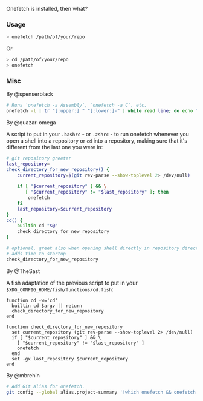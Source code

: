 Onefetch is installed, then what?

### Usage

```sh
> onefetch /path/of/your/repo
 ```
 Or
 
```sh
> cd /path/of/your/repo
> onefetch
```

### Misc

By @spenserblack
```sh
# Runs `onefetch -a Assembly`, `onefetch -a C`, etc.
onefetch -l | tr "[:upper:] " "[:lower:]-" | while read line; do echo "$line"; onefetch -a $line; done;
```
By @quazar-omega

A script to put in your `.bashrc` - or `.zshrc` - to run onefetch whenever you open a shell into a repository or `cd` into a repository, making sure that it's different from the last one you were in:
```sh
# git repository greeter
last_repository=
check_directory_for_new_repository() {
	current_repository=$(git rev-parse --show-toplevel 2> /dev/null)
	
	if [ "$current_repository" ] && \
	   [ "$current_repository" != "$last_repository" ]; then
		onefetch
	fi
	last_repository=$current_repository
}
cd() {
	builtin cd "$@"
	check_directory_for_new_repository
}

# optional, greet also when opening shell directly in repository directory
# adds time to startup
check_directory_for_new_repository
```

By @TheSast

A fish adaptation of the previous script to put in your `$XDG_CONFIG_HOME/fish/functions/cd.fish`:
```fish
function cd -w='cd'
  builtin cd $argv || return
  check_directory_for_new_repository
end

function check_directory_for_new_repository
  set current_repository (git rev-parse --show-toplevel 2> /dev/null)
  if [ "$current_repository" ] && \
    [ "$current_repository" != "$last_repository" ]
    onefetch
  end
  set -gx last_repository $current_repository
end
```

By @mbrehin
```sh
# Add Git alias for onefetch.
git config --global alias.project-summary '!which onefetch && onefetch'
```

